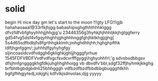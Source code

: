 # solid
begin
Hi
nice day
gm
let's start
to the moon !!!gty
LFG!!!gjb
hahahaoaaa!@33rfkjhjgg
babashipsghgthhthhhklggg
dfvzfdfvbfghyyhhhjjjhhgjg'u
23446356g3hyhkjhjhhhljkkjhgtggferry
gd54fvg5dsf4vfgqyhhghhjghghhhnggfghjhktkhgjjghg[
5s4d65sdfbdbjfs8fgrthhgkklmh;jmhghdhhjhh;hghghpfthk
ldlfjhgnfggm/;;juhhhjlfgyhyhgfgy
sljincoasldcvdfvdggh6gklighkjghljjhgggfyrhue
1545FDFVBDFVvdfvdfsgcfsvdcvrfffgygg\hghyohhfrl;'g
sdvsbsdbbgsv dfsjhnfgnggggkhgfdkjuhghhghhoigg
vb dbvdfv'bbl,sdgf32ffjhyhmkjkkghg
brfbhtbgbdgbdnli25bhhgggh
vdfbzdfbzdfbbdbbgbugggfdkhh
bgfgfhhgjytedj,iokjghj
kdfvlkjsdnvolas;djg
yyyyy
